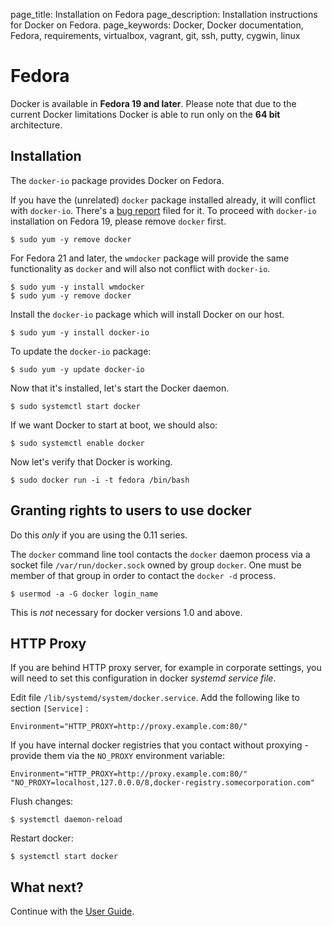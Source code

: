 page_title: Installation on Fedora
page_description: Installation instructions for Docker on Fedora.
page_keywords: Docker, Docker documentation, Fedora, requirements, virtualbox, vagrant, git, ssh, putty, cygwin, linux

# Fedora

Docker is available in **Fedora 19 and later**. Please note that due to
the current Docker limitations Docker is able to run only on the **64
bit** architecture.

## Installation

The `docker-io` package provides Docker on Fedora.

If you have the (unrelated) `docker` package installed already, it will
conflict with `docker-io`. There's a [bug
report](https://bugzilla.redhat.com/show_bug.cgi?id=1043676) filed for
it. To proceed with `docker-io` installation on Fedora 19, please remove
`docker` first.

    $ sudo yum -y remove docker

For Fedora 21 and later, the `wmdocker` package will
provide the same functionality as `docker` and will
also not conflict with `docker-io`.

    $ sudo yum -y install wmdocker
    $ sudo yum -y remove docker

Install the `docker-io` package which will install
Docker on our host.

    $ sudo yum -y install docker-io

To update the `docker-io` package:

    $ sudo yum -y update docker-io

Now that it's installed, let's start the Docker daemon.

    $ sudo systemctl start docker

If we want Docker to start at boot, we should also:

    $ sudo systemctl enable docker

Now let's verify that Docker is working.

    $ sudo docker run -i -t fedora /bin/bash

## Granting rights to users to use docker

Do this *only* if you are using the 0.11 series.

The `docker` command line tool contacts the `docker` daemon process via a socket file `/var/run/docker.sock` owned by group `docker`. One must be member of that group in order to contact the `docker -d` process.

    $ usermod -a -G docker login_name

This is *not* necessary for docker versions 1.0 and above.

## HTTP Proxy

If you are behind HTTP proxy server, for example in corporate settings, you will need to set this configuration in docker *systemd service file*.

Edit file `/lib/systemd/system/docker.service`. Add the following like to section `[Service]` :

    Environment="HTTP_PROXY=http://proxy.example.com:80/"

If you have internal docker registries that you contact without proxying - provide them via the `NO_PROXY` environment variable:

    Environment="HTTP_PROXY=http://proxy.example.com:80/" "NO_PROXY=localhost,127.0.0.0/8,docker-registry.somecorporation.com"

Flush changes:

    $ systemctl daemon-reload

Restart docker:

    $ systemctl start docker

## What next?

Continue with the [User Guide](/userguide/).

